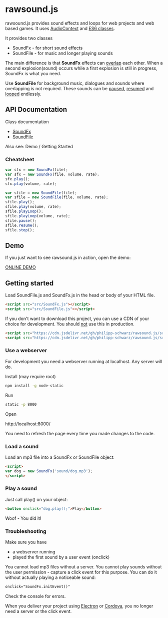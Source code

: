 # rawsound.js

rawsound.js provides sound effects and loops for web projects and web based games. It uses [AudioContext](https://developer.mozilla.org/en-US/docs/Web/API/AudioContext) and [ES6 classes](https://developer.mozilla.org/en-US/docs/Web/JavaScript/Reference/Classes).

It provides two classes

* SoundFx - for short sound effects
* SoundFile - for music and longer playing sounds 

The main difference is that **SoundFx** effects can <u>overlap</u> each other. When a second explosion(sound) occurs while a first explosion is still in progress, SoundFx is what you need.

Use **SoundFile** for background music, dialogues and sounds where overlapping is not required. These sounds can be <u>paused</u>, <u>resumed</u> and <u>looped</u> endlessly.

## API Documentation

Class documentation

* [SoundFx](SoundFx.md)
* [SoundFile](SoundFile.md)

Also see: Demo / Getting Started

### Cheatsheet

```javascript
var sfx = new SoundFx(file);
var sfx = new SoundFx(file, volume, rate);
sfx.play();
sfx.play(volume, rate);

var sfile = new SoundFile(file);
var sfile = new SoundFile(file, volume, rate);
sfile.play();
sfile.play(volume, rate);
sfile.playLoop();
sfile.playLoop(volume, rate);
sfile.pause();
sfile.resume();
sfile.stop();
```

## Demo

If you just want to see rawsound.js in action, open the demo:

[ONLINE DEMO](https://philipp-schwarz.github.io/dist/rawsound.js/)

## Getting started

Load SoundFile.js and SoundFx.js in the head or body of your HTML file.

```html
<script src="src/SoundFx.js"></script>
<script src="src/SoundFile.js"></script>
```

If you don't want to download this project, you can use a CDN of your choice for development. You should <u>not</u> use this in production.

```html
<script src="https://cdn.jsdelivr.net/gh/philipp-schwarz/rawsound.js/src/SoundFile.js"></script>
<script src="https://cdn.jsdelivr.net/gh/philipp-schwarz/rawsound.js/src/SoundFx.js"></script>
```

### Use a webserver

For development you need a webserver running at localhost. Any server will do.

Install (may require root)

```bash
npm install -g node-static
```

Run

```bash
static -p 8000
```

Open

http://localhost:8000/

You need to refresh the page every time you made changes to the code.

### Load a sound

Load an mp3 file into a SoundFx or SoundFile object:

```html
<script>
var dog = new SoundFx('sound/dog.mp3');
</script>
```

### Play a sound

Just call play() on your object:

```html
<button onclick="dog.play();">Play</button>
```

Woof - You did it!

### Troubleshooting

Make sure you have

* a webserver running
* played the first sound by a user event (onclick)

You cannot load mp3 files without a server. You cannot play sounds without the user permission - capture a click event for this purpose. You can do it without actually playing a noticeable sound:

```html
onclick="SoundFx.initEvent()"
```

Check the console for errors.

When you deliver your project using [Electron](https://www.electronjs.org/) or [Cordova](https://cordova.apache.org/), you no longer need a server or the click event.
